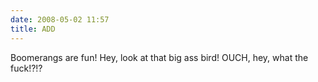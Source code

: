 ```yaml
---
date: 2008-05-02 11:57
title: ADD
---
```

Boomerangs are fun!
Hey, look at that big ass bird!
OUCH, hey, what the fuck!?!?

